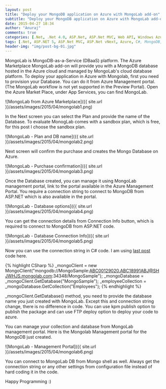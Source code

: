 ```yaml
---
layout: post
title: "Deploy your MongoDB application on Azure with MongoLab add-on"
subtitle: "Deploy your MongoDB application on Azure with MongoLab add-on"
date: 2015-04-27 18:34
author: "Anuraj"
comments: true
categories: [.Net, .Net 4.0, ASP.Net, ASP.Net MVC, Web API, Windows Azure]
tags: [.Net, ASP.NET 5, ASP.Net MVC, ASP.Net vNext, Azure, C#, MongoDB, MongoLab, Windows Azure]
header-img: "img/post-bg-01.jpg"
---
```

MongoLab is MongoDB-as-a-Service (DBaaS) platform. The Azure Marketplace MongoLab add-on will provide you with a MongoDB database hosted in the Azure cloud and managed by MongoLab's cloud database platform. To deploy your application in Azure with Mongolab, first you need to provision your Database. You can do it from Azure Management portal. (The MongoLab workflow is not yet supported in the Preview Portal). Open the Azure Market Place, under App Services, you can find MongoLab. 

![MongoLab from Azure Marketplace]({{ site.url }}/assets/images/2015/04/mongolab1.png)

In the Next screen you can select the Plan and provide the name of the Database. To evaluate MonogLab comes with a sandbox plan, which is free, for this post I choose the sandbox plan. 

![MongoLab - Plan and DB name]({{ site.url }}/assets/images/2015/04/mongolab2.png)

Next screen will confirm the purchase and creates the Mongo Database on Azure.

![MongoLab - Purchase confirmation]({{ site.url }}/assets/images/2015/04/mongolab3.png)

Once the Database created, you can manage it using MongoLab management portal, link to the portal available in the Azure Management Portal. You require a connection string to connect to MongoDB from ASP.NET which is also available in the portal.

![MongoLab - Database options]({{ site.url }}/assets/images/2015/04/mongolab4.png)

You can get the connection details from Connection Info button, which is required to connect to MongoDB from ASP.NET code.

![MongoLab - Database Connection Info]({{ site.url }}/assets/images/2015/04/mongolab5.png)

Now you can use the connection string in C# code. I am using [last post](http://www.dotnetthoughts.net/crud-application-using-asp-net-5-and-mongodb/) code here.

{% highlight CSharp %}
_mongoClient = new MongoClient("mongodb://MongoSample:ABC00129020.ABC18991ABJ@SHJWHJS.mongolab.com:34348/MongoSample");
_mongoDatabase = _mongoClient.GetDatabase("MongoSample");
_employeeCollection = _mongoDatabase.GetCollection<Employee>("Employees");
{% endhighlight %}

_mongoClient.GetDatabase() method, you need to provide the database name you just created with MongoLab. Except this and connection string change, there is no difference in code. You can use kpm publish option to publish the package and can use FTP deploy option to deploy your code to azure.

You can manage your collection and database from MongoLab management portal. Here is the Mongolab Management portal for the MongoDB just created.

![MongoLab - Management Portal]({{ site.url }}/assets/images/2015/04/mongolab6.png)

You can connect to MongoLab DB from Mongo shell as well. Always get the connection string or any other settings from configuration file instead of hard coding it in the code.

Happy Programming :)
